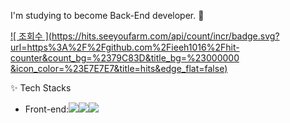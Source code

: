 I'm studying to become Back-End developer. 👋

[![ 조회수 ](https://hits.seeyoufarm.com/api/count/incr/badge.svg?url=https%3A%2F%2Fgithub.com%2Fieeh1016%2Fhit-counter&count_bg=%2379C83D&title_bg=%23000000 &icon_color=%23E7E7E7&title=hits&edge_flat=false)](https://hits.seeyoufarm.com)

✨ Tech Stacks
* Front-end:<span><img src="https://img.shields.io/badge/HTML5-E34F26?style=flat-square&logo=HTML5&logoColor=white"/></span><span><img src="https://img.shields.io/badge/CSS3-1572B6?style=flat-square&logo=CSS3&logoColor=white"/></span><span><img src="https://img.shields.io/badge/JavaScript-F7DF1E?style=flat-square&logo=JavaScript&logoColor=white"/></span>
<!--
**ieeh1016/ieeh1016** is a ✨ _special_ ✨ repository because its `README.md` (this file) appears on your GitHub profile.

Here are some ideas to get you started:

- 🔭 I’m currently working on ...
- 🌱 I’m currently learning ...
- 👯 I’m looking to collaborate on ...
- 🤔 I’m looking for help with ...
- 💬 Ask me about ...
- 📫 How to reach me: ...
- 😄 Pronouns: ...
- ⚡ Fun fact: ...
-->
